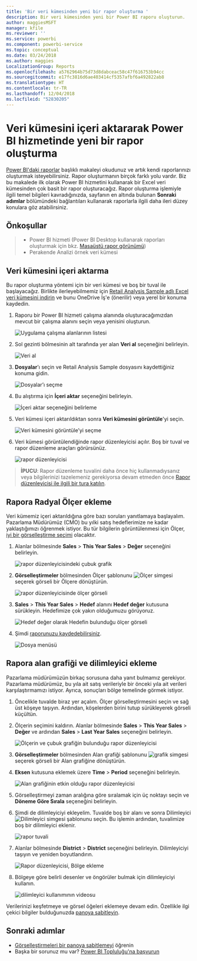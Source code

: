 ```yaml
---
title: 'Bir veri kümesinden yeni bir rapor oluşturma '
description: Bir veri kümesinden yeni bir Power BI raporu oluşturun.
author: maggiesMSFT
manager: kfile
ms.reviewer: ''
ms.service: powerbi
ms.component: powerbi-service
ms.topic: conceptual
ms.date: 03/24/2018
ms.author: maggies
LocalizationGroup: Reports
ms.openlocfilehash: a5762964b75d73d8dabceac58c47f616753b94cc
ms.sourcegitcommit: e17fc3816d6ae403414cf5357afbf6a492822ab8
ms.translationtype: HT
ms.contentlocale: tr-TR
ms.lasthandoff: 12/04/2018
ms.locfileid: "52830205"
---
```

# <a name="create-a-new-report-in-power-bi-service-by-importing-a-dataset"></a>Veri kümesini içeri aktararak Power BI hizmetinde yeni bir rapor oluşturma
[Power BI'daki raporlar](consumer/end-user-reports.md) başlıklı makaleyi okudunuz ve artık kendi raporlarınızı oluşturmak isteyebilirsiniz. Rapor oluşturmanın birçok farklı yolu vardır. Biz bu makalede ilk olarak Power BI hizmetini kullanarak bir Excel veri kümesinden çok basit bir rapor oluşturacağız. Rapor oluşturma işlemiyle ilgili temel bilgileri kavradığınızda, sayfanın en altında bulunan **Sonraki adımlar** bölümündeki bağlantıları kullanarak raporlarla ilgili daha ileri düzey konulara göz atabilirsiniz.  

## <a name="prerequisites"></a>Önkoşullar
> - Power BI hizmeti (Power BI Desktop kullanarak raporları oluşturmak için bkz. [Masaüstü rapor görünümü](desktop-report-view.md))  
> - Perakende Analizi örnek veri kümesi

## <a name="import-the-dataset"></a>Veri kümesini içeri aktarma
Bu rapor oluşturma yöntemi için bir veri kümesi ve boş bir tuval ile başlayacağız. Birlikte ilerleyebilmemiz için [Retail Analysis Sample adlı Excel veri kümesini indirin](http://go.microsoft.com/fwlink/?LinkId=529778) ve bunu OneDrive İş'e (önerilir) veya yerel bir konuma kaydedin.

1. Raporu bir Power BI hizmeti çalışma alanında oluşturacağımızdan mevcut bir çalışma alanını seçin veya yenisini oluşturun.
   
   ![Uygulama çalışma alanlarının listesi](media/service-report-create-new/power-bi-workspaces2.png)
2. Sol gezinti bölmesinin alt tarafında yer alan **Veri al** seçeneğini belirleyin.
   
   ![Veri al](media/service-report-create-new/power-bi-get-data3.png)
3. **Dosyalar**'ı seçin ve Retail Analysis Sample dosyasını kaydettiğiniz konuma gidin.
   
    ![Dosyalar’ı seçme](media/service-report-create-new/power-bi-select-files.png)
4. Bu alıştırma için **İçeri aktar** seçeneğini belirleyin.
   
   ![İçeri aktar seçeneğini belirleme](media/service-report-create-new/power-bi-import.png)
5. Veri kümesi içeri aktarıldıktan sonra **Veri kümesini görüntüle**'yi seçin.
   
   ![Veri kümesini görüntüle’yi seçme](media/service-report-create-new/power-bi-view-dataset.png)
6. Veri kümesi görüntülendiğinde rapor düzenleyicisi açılır.  Boş bir tuval ve rapor düzenleme araçları görürsünüz.
   
   ![rapor düzenleyicisi](media/service-report-create-new/power-bi-blank-report.png)

> **İPUCU**: Rapor düzenleme tuvalini daha önce hiç kullanmadıysanız veya bilgilerinizi tazelemeniz gerekiyorsa devam etmeden önce [Rapor düzenleyicisi ile ilgili bir tura katılın](service-the-report-editor-take-a-tour.md).
> 
> 

## <a name="add-a-radial-gauge-to-the-report"></a>Rapora Radyal Ölçer ekleme
Veri kümemiz içeri aktarıldığına göre bazı soruları yanıtlamaya başlayalım.  Pazarlama Müdürümüz (CMO) bu yılki satış hedeflerimize ne kadar yaklaştığımızı öğrenmek istiyor. Bu tür bilgilerin görüntülenmesi için Ölçer, [iyi bir görselleştirme seçimi](visuals/power-bi-report-visualizations.md) olacaktır.

1. Alanlar bölmesinde **Sales** > **This Year Sales** > **Değer** seçeneğini belirleyin.
   
    ![rapor düzenleyicisindeki çubuk grafik](media/service-report-create-new/power-bi-report-step1.png)
2. **Görselleştirmeler** bölmesinden Ölçer şablonunu ![Ölçer simgesi](media/service-report-create-new/powerbi-gauge-icon.png) seçerek görseli bir Ölçere dönüştürün.
   
    ![rapor düzenleyicisinde ölçer görseli](media/service-report-create-new/power-bi-report-step2.png)
3. **Sales** > **This Year Sales** > **Hedef** alanını **Hedef değer** kutusuna sürükleyin. Hedefimize çok yakın olduğumuzu görüyoruz.
   
    ![Hedef değer olarak Hedefin bulunduğu ölçer görseli](media/service-report-create-new/power-bi-report-step3.png)
4. Şimdi [raporunuzu kaydedebilirsiniz](service-report-save.md).
   
   ![Dosya menüsü](media/service-report-create-new/powerbi-save.png)

## <a name="add-an-area-chart-and-slicer-to-the-report"></a>Rapora alan grafiği ve dilimleyici ekleme
Pazarlama müdürümüzün birkaç sorusuna daha yanıt bulmamız gerekiyor. Pazarlama müdürümüz, bu yıla ait satış verileriyle bir önceki yıla ait verileri karşılaştırmamızı istiyor. Ayrıca, sonuçları bölge temelinde görmek istiyor.

1. Öncelikle tuvalde biraz yer açalım. Ölçer görselleştirmesini seçin ve sağ üst köşeye taşıyın. Ardından, köşelerden birini tutup sürükleyerek görseli küçültün.
2. Ölçerin seçimini kaldırın. Alanlar bölmesinde **Sales** > **This Year Sales** > **Değer** ve ardından **Sales** > **Last Year Sales** seçeneğini belirleyin.
   
    ![Ölçerin ve çubuk grafiğin bulunduğu rapor düzenleyicisi](media/service-report-create-new/power-bi-report-step4.png)
3. **Görselleştirmeler** bölmesinden Alan grafiği şablonunu ![grafik simgesi](media/service-report-create-new/power-bi-areachart-icon.png) seçerek görseli bir Alan grafiğine dönüştürün.
4. **Eksen** kutusuna eklemek üzere **Time** > **Period** seçeneğini belirleyin.
   
    ![Alan grafiğinin etkin olduğu rapor düzenleyicisi](media/service-report-create-new/power-bi-report-step5.png)
5. Görselleştirmeyi zaman aralığına göre sıralamak için üç noktayı seçin ve **Döneme Göre Sırala** seçeneğini belirleyin.
6. Şimdi de dilimleyiciyi ekleyelim. Tuvalde boş bir alanı ve sonra Dilimleyici ![Dilimleyici simgesi](media/service-report-create-new/power-bi-slicer-icon.png)    şablonunu seçin. Bu işlemin ardından, tuvalimize boş bir dilimleyici eklenir.
   
    ![rapor tuvali](media/service-report-create-new/power-bi-report-step6.png)    
7. Alanlar bölmesinde **District** > **District** seçeneğini belirleyin. Dilimleyiciyi taşıyın ve yeniden boyutlandırın.
   
    ![Rapor düzenleyicisi, Bölge ekleme](media/service-report-create-new/power-bi-report-step7.png)  
8. Bölgeye göre belirli desenler ve öngörüler bulmak için dilimleyiciyi kullanın.
   
   ![dilimleyici kullanımının videosu](media/service-report-create-new/power-bi-slicer-video2.gif)  

Verilerinizi keşfetmeye ve görsel öğeleri eklemeye devam edin. Özellikle ilgi çekici bilgiler bulduğunuzda [panoya sabitleyin](service-dashboard-pin-tile-from-report.md).

## <a name="next-steps"></a>Sonraki adımlar

* [Görselleştirmeleri bir panoya sabitlemeyi](service-dashboard-pin-tile-from-report.md) öğrenin   
* Başka bir sorunuz mu var? [Power BI Topluluğu'na başvurun](http://community.powerbi.com/)

